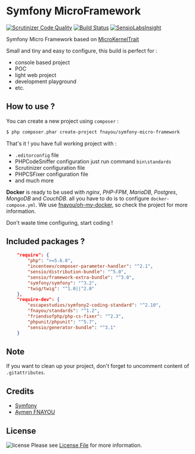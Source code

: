 Symfony MicroFramework
======================

[![Scrutinizer Code Quality](https://scrutinizer-ci.com/g/fnayou/symfony-micro-framework/badges/quality-score.png?b=master)](https://scrutinizer-ci.com/g/fnayou/symfony-micro-framework/?branch=master)
[![Build Status](https://scrutinizer-ci.com/g/fnayou/symfony-micro-framework/badges/build.png?b=master)](https://scrutinizer-ci.com/g/fnayou/symfony-micro-framework/build-status/master)
[![SensioLabsInsight](https://insight.sensiolabs.com/projects/77eee168-fc93-4151-9d1a-85c999b46756/mini.png)](https://insight.sensiolabs.com/projects/77eee168-fc93-4151-9d1a-85c999b46756)

Symfony Micro Framework based on [MicroKernelTrait][link-micro-kernel]

Small and tiny and easy to configure, this build is perfect for :
  - console based project
  - POC
  - light web project
  - development playground
  - etc.

## How to use ?

You can create a new project using `composer` :

```bash
$ php composer.phar create-project fnayou/symfony-micro-framework
```

That's it ! you have full working project with :
  - `.editorconfig` file
  - PHPCodeSniffer configuration just run command `bin\standards`
  - Scrutinizer configuration file
  - PHPCSFixer configuration file
  - and much more

**Docker** is ready to be used with *nginx*, *PHP-FPM*, *MariaDB*, *Postgres*, *MongoDB* and *CouchDB*. all you have to 
do is to configure `docker-compose.yml`. We use [fnayou/oh-my-docker][link-oh-my-docker], so check the project for more
information.

Don't waste time configuring, start coding !

## Included packages ?

```json
    "require": {
        "php": ">=5.6.0",
        "incenteev/composer-parameter-handler": "^2.1",
        "sensio/distribution-bundle": "^5.0",
        "sensio/framework-extra-bundle": "^3.0",
        "symfony/symfony": "^3.2",
        "twig/twig": "^1.0||^2.0"
    },
    "require-dev": {
        "escapestudios/symfony2-coding-standard": "^2.10",
        "fnayou/standards": "^1.2",
        "friendsofphp/php-cs-fixer": "^2.3",
        "phpunit/phpunit": "^5.7",
        "sensio/generator-bundle": "^3.1"
    }
```

## Note

If you want to clean up your project, don't forget to uncomment content of `.gitattributes`.

## Credits

- [Symfony][link-symfony]
- [Aymen FNAYOU][link-author]

## License

![license](https://img.shields.io/badge/license-MIT-lightgrey.svg) Please see [License File](LICENSE) for more information.

[link-author]: https://aymen-fnayou.com
[link-oh-my-docker]: https://github.com/fnayou/oh-my-docker
[link-micro-kernel]: https://symfony.com/doc/2.8/configuration/micro_kernel_trait.html
[link-symfony]: https://github.com/symfony/symfony
